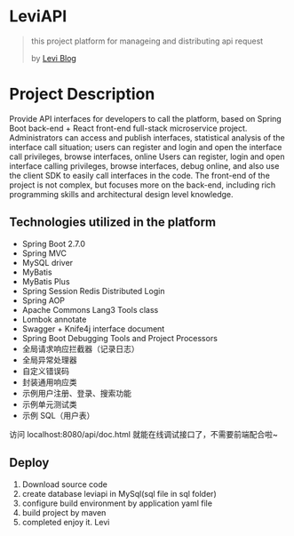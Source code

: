 # LeviAPI
> this project platform for manageing and distributing api request
> 
> by [Levi Blog](https://blog.withlevi.top)
> 
>
>
# Project Description
Provide API interfaces for developers to call the platform, based on Spring Boot back-end + React front-end full-stack microservice project.
Administrators can access and publish interfaces, statistical analysis of the interface call situation; users can register and login and open the interface call privileges, 
browse interfaces, online Users can register, login and open interface calling privileges, browse interfaces, debug online, and also use the client SDK to easily call interfaces in the code.
The front-end of the project is not complex, but focuses more on the back-end, including rich programming skills and architectural design level knowledge.


## Technologies utilized in the platform

- Spring Boot 2.7.0
- Spring MVC
- MySQL driver
- MyBatis
- MyBatis Plus
- Spring Session Redis  Distributed Login
- Spring AOP
- Apache Commons Lang3  Tools class
- Lombok annotate
- Swagger + Knife4j interface document
- Spring Boot  Debugging Tools and Project Processors
- 全局请求响应拦截器（记录日志）
- 全局异常处理器
- 自定义错误码
- 封装通用响应类
- 示例用户注册、登录、搜索功能
- 示例单元测试类
- 示例 SQL（用户表）

访问 localhost:8080/api/doc.html 就能在线调试接口了，不需要前端配合啦~

## Deploy

1. Download source code 
2. create database leviapi in MySql(sql file in sql folder)
3. configure build environment by application yaml file
4. build project by maven
5. completed  enjoy it.
Levi

